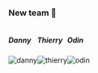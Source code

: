 ### New team 🎉

<div style="display: flex">
<div>

##### Danny
![danny](img/danny.jpg)

</div>
<div>

##### Thierry
![thierry](img/thierry.jpg)

</div>
<div>

##### Odin
![odin](img/odin.jpg)

</div>
</div>